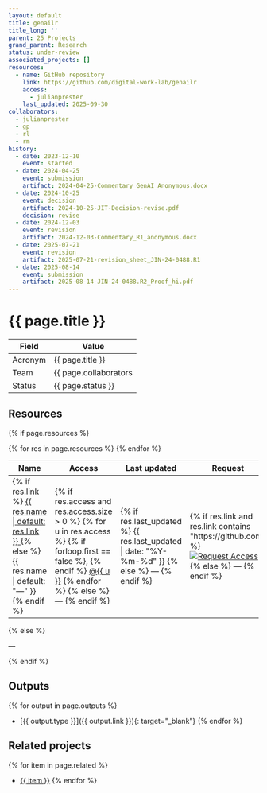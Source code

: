 ```yaml
---
layout: default
title: genailr
title_long: ''
parent: 25 Projects
grand_parent: Research
status: under-review
associated_projects: []
resources:
  - name: GitHub repository
    link: https://github.com/digital-work-lab/genailr
    access:
      - julianprester
    last_updated: 2025-09-30
collaborators:
  - julianprester
  - gp
  - rl
  - rm
history:
  - date: 2023-12-10
    event: started
  - date: 2024-04-25
    event: submission
    artifact: 2024-04-25-Commentary_GenAI_Anonymous.docx
  - date: 2024-10-25
    event: decision
    artifact: 2024-10-25-JIT-Decision-revise.pdf
    decision: revise
  - date: 2024-12-03
    event: revision
    artifact: 2024-12-03-Commentary_R1_anonymous.docx
  - date: 2025-07-21
    event: revision
    artifact: 2025-07-21-revision_sheet_JIN-24-0488.R1
  - date: 2025-08-14
    event: submission
    artifact: 2025-08-14-JIN-24-0488.R2_Proof_hi.pdf
---
```


# {{ page.title }}

Field               | Value
------------------- | ----------------------------------
Acronym             | {{ page.title }}
Team                | {{ page.collaborators | join: ", " }}
Status              | {{ page.status }}

## Resources

{% if page.resources %}
<table class="resources">
  <thead>
    <tr>
      <th>Name</th>
      <th>Access</th>
      <th>Last updated</th>
      <th>Request</th>
    </tr>
  </thead>
  <tbody>
    {% for res in page.resources %}
    <tr>
      <td>
        {% if res.link %}
          <a href="{{ res.link }}" target="_blank" rel="noopener">
            {{ res.name | default: res.link }}
          </a>
        {% else %}
          {{ res.name | default: "—" }}
        {% endif %}
      </td>
      <td>
        {% if res.access and res.access.size > 0 %}
          {% for u in res.access %}
            {% if forloop.first == false %}, {% endif %}
            <a href="https://github.com/{{ u }}" target="_blank" rel="noopener">@{{ u }}</a>
          {% endfor %}
        {% else %}
          —
        {% endif %}
      </td>
      <td>
        {% if res.last_updated %}
          {{ res.last_updated | date: "%Y-%m-%d" }}
        {% else %}
          —
        {% endif %}
      </td>
      <td>
        {% if res.link and res.link contains "https://github.com" %}
          <a href="https://github.com/digital-work-lab/handbook/issues/new?assignees=geritwagner&labels=access+request&template=request-repo-access.md&title=%5BAccess+Request%5D+Request+for+access+to+repository"
             target="_blank" rel="noopener">
            <img src="https://img.shields.io/badge/Request-Access-blue" alt="Request Access">
          </a>
        {% else %}
          —
        {% endif %}
      </td>
    </tr>
    {% endfor %}
  </tbody>
</table>
{% else %}
<p>—</p>
{% endif %}

## Outputs

{% for output in page.outputs %}
- [{{ output.type }}]({{ output.link }}){: target="_blank"}
{% endfor %}

## Related projects 

{% for item in page.related %}
- <a href="{{ item }}">{{ item }}</a>
{% endfor %}
